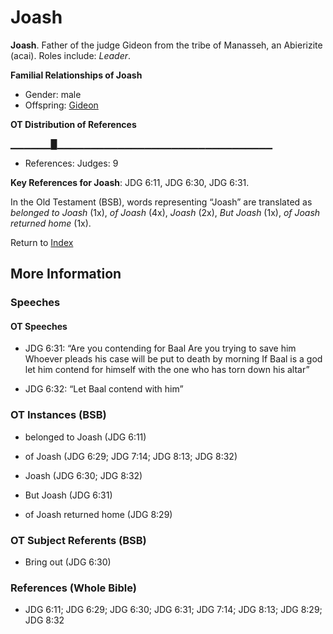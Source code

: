 # Joash
**Joash**. 
Father of the judge Gideon from the tribe of Manasseh, an Abierizite (acai). 
Roles include: 
_Leader_. 




**Familial Relationships of Joash**


* Gender: male
* Offspring: [Gideon](Gideon.md)


**OT Distribution of References**

▁▁▁▁▁▁█▁▁▁▁▁▁▁▁▁▁▁▁▁▁▁▁▁▁▁▁▁▁▁▁▁▁▁▁▁▁▁▁
* References: Judges: 9



**Key References for Joash**: 
JDG 6:11, JDG 6:30, JDG 6:31. 


In the Old Testament (BSB), words representing “Joash” are translated as 
*belonged to Joash* (1x), *of Joash* (4x), *Joash* (2x), *But Joash* (1x), *of Joash returned home* (1x). 




Return to [Index](00-Index.md)

## More Information

### Speeches

#### OT Speeches

* JDG 6:31: “Are you contending for Baal Are you trying to save him Whoever pleads his case will be put to death by morning If Baal is a god let him contend for himself with the one who has torn down his altar”

* JDG 6:32: “Let Baal contend with him”

### OT Instances (BSB)

* belonged to Joash (JDG 6:11)

* of Joash (JDG 6:29; JDG 7:14; JDG 8:13; JDG 8:32)

* Joash (JDG 6:30; JDG 8:32)

* But Joash (JDG 6:31)

* of Joash returned home (JDG 8:29)



### OT Subject Referents (BSB)

* Bring out (JDG 6:30)



### References (Whole Bible)

* JDG 6:11; JDG 6:29; JDG 6:30; JDG 6:31; JDG 7:14; JDG 8:13; JDG 8:29; JDG 8:32



